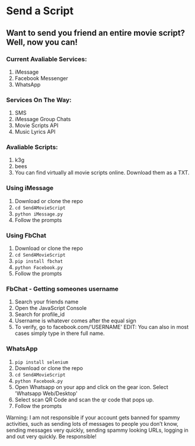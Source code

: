 # Send a Script

## Want to send you friend an entire movie script? Well, now you can!

### Current Avaliable Services:
1. iMessage
2. Facebook Messenger
3. WhatsApp

### Services On The Way:
1. SMS
2. iMessage Group Chats
3. Movie Scripts API
4. Music Lyrics API

### Avaliable Scripts:
1. k3g
2. bees
3. You can find virtually all movie scripts online. Download them as a TXT.

### Using iMessage
1. Download or clone the repo 
2. `cd SendAMovieScript`
3. `python iMessage.py`
4. Follow the prompts 

### Using FbChat
1. Download or clone the repo 
2. `cd SendAMovieScript`
3. `pip install fbchat`
4. `python Facebook.py` 
5. Follow the prompts

### FbChat - Getting someones username
1. Search your friends name 
2. Open the JavaScript Console
3. Search for profile_id 
4. Username is whatever comes after the equal sign 
5. To verify, go to facebook.com/'USERNAME'
EDIT: You can also in most cases simply type in there full name.

### WhatsApp
1. `pip install selenium`
2. Download or clone the repo 
3. `cd SendAMovieScript`
4. `python Facebook.py`
5. Open Whatsapp on your app and click on the gear icon. Select 'Whatsapp Web/Desktop'
6. Select scan QR Code and scan the qr code that pops up. 
7. Follow the prompts

Warning: 
I am not responsible if your account gets banned for spammy activities, such as sending lots of messages to people you don’t know, sending messages very quickly, sending spammy looking URLs, logging in and out very quickly. Be responsible!